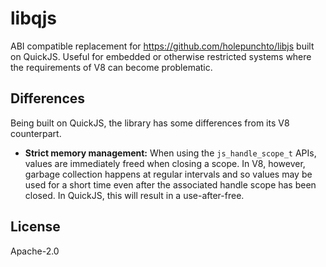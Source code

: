 # libqjs

ABI compatible replacement for https://github.com/holepunchto/libjs built on QuickJS. Useful for embedded or otherwise restricted systems where the requirements of V8 can become problematic.

## Differences

Being built on QuickJS, the library has some differences from its V8 counterpart.

- **Strict memory management:** When using the `js_handle_scope_t` APIs, values are immediately freed when closing a scope. In V8, however, garbage collection happens at regular intervals and so values may be used for a short time even after the associated handle scope has been closed. In QuickJS, this will result in a use-after-free.

## License

Apache-2.0
